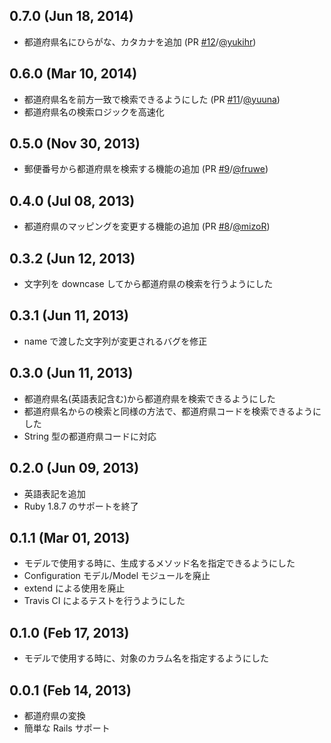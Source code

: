 ## 0.7.0 (Jun 18, 2014)

* 都道府県名にひらがな、カタカナを追加 (PR [#12](https://github.com/chocoby/jp_prefecture/pull/12)/[@yukihr](https://github.com/yukihr))

## 0.6.0 (Mar 10, 2014)

* 都道府県名を前方一致で検索できるようにした (PR [#11](https://github.com/chocoby/jp_prefecture/pull/11)/[@yuuna](https://github.com/yuuna))
* 都道府県名の検索ロジックを高速化

## 0.5.0 (Nov 30, 2013)

* 郵便番号から都道府県を検索する機能の追加 (PR [#9](https://github.com/chocoby/jp_prefecture/pull/9)/[@fruwe](https://github.com/fruwe))

## 0.4.0 (Jul 08, 2013)

* 都道府県のマッピングを変更する機能の追加 (PR [#8](https://github.com/chocoby/jp_prefecture/pull/8)/[@mizoR](https://github.com/mizoR))

## 0.3.2 (Jun 12, 2013)

* 文字列を downcase してから都道府県の検索を行うようにした

## 0.3.1 (Jun 11, 2013)

* name で渡した文字列が変更されるバグを修正

## 0.3.0 (Jun 11, 2013)

* 都道府県名(英語表記含む)から都道府県を検索できるようにした
* 都道府県名からの検索と同様の方法で、都道府県コードを検索できるようにした
* String 型の都道府県コードに対応

## 0.2.0 (Jun 09, 2013)

* 英語表記を追加
* Ruby 1.8.7 のサポートを終了

## 0.1.1 (Mar 01, 2013)

* モデルで使用する時に、生成するメソッド名を指定できるようにした
* Configuration モデル/Model モジュールを廃止
* extend による使用を廃止
* Travis CI によるテストを行うようにした

## 0.1.0 (Feb 17, 2013)

* モデルで使用する時に、対象のカラム名を指定するようにした

## 0.0.1 (Feb 14, 2013)

* 都道府県の変換
* 簡単な Rails サポート
